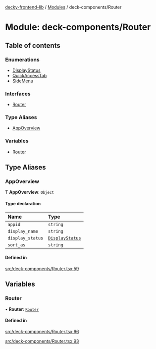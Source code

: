 [decky-frontend-lib](../README.md) / [Modules](../modules.md) / deck-components/Router

# Module: deck-components/Router

## Table of contents

### Enumerations

- [DisplayStatus](../enums/deck_components_Router.DisplayStatus.md)
- [QuickAccessTab](../enums/deck_components_Router.QuickAccessTab.md)
- [SideMenu](../enums/deck_components_Router.SideMenu.md)

### Interfaces

- [Router](../interfaces/deck_components_Router.Router.md)

### Type Aliases

- [AppOverview](deck_components_Router.md#appoverview)

### Variables

- [Router](deck_components_Router.md#router)

## Type Aliases

### AppOverview

Ƭ **AppOverview**: `Object`

#### Type declaration

| Name | Type |
| :------ | :------ |
| `appid` | `string` |
| `display_name` | `string` |
| `display_status` | [`DisplayStatus`](../enums/deck_components_Router.DisplayStatus.md) |
| `sort_as` | `string` |

#### Defined in

[src/deck-components/Router.tsx:59](https://github.com/SteamDeckHomebrew/decky-frontend-lib/blob/767dc2f/src/deck-components/Router.tsx#L59)

## Variables

### Router

• **Router**: [`Router`](deck_components_Router.md#router)

#### Defined in

[src/deck-components/Router.tsx:66](https://github.com/SteamDeckHomebrew/decky-frontend-lib/blob/767dc2f/src/deck-components/Router.tsx#L66)

[src/deck-components/Router.tsx:93](https://github.com/SteamDeckHomebrew/decky-frontend-lib/blob/767dc2f/src/deck-components/Router.tsx#L93)
